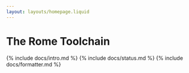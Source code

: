 ```yaml
---
layout: layouts/homepage.liquid
---
```


# The Rome Toolchain

{% include docs/intro.md %}
{% include docs/status.md %}
{% include docs/formatter.md %}
